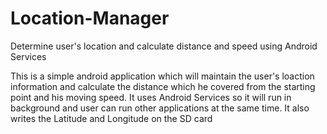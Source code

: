 # Location-Manager
Determine user's location and calculate distance and speed using Android Services

This is a simple android application which will maintain the user's loaction information and calculate the distance which he covered from the starting point and his moving speed. 
It uses Android Services so it will run in background and user can run other applications at the same time.
It also writes the Latitude and Longitude on the SD card 
